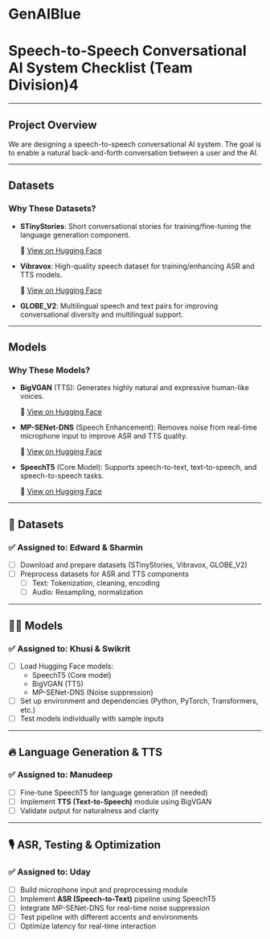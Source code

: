 # GenAIBlue
# Speech-to-Speech Conversational AI System Checklist (Team Division)4

---

## **Project Overview**

We are designing a speech-to-speech conversational AI system. The goal is to enable a natural back-and-forth conversation between a user and the AI.

---

## **Datasets**

### Why These Datasets?

- **STinyStories**: Short conversational stories for training/fine-tuning the language generation component.
    
    🔗 [View on Hugging Face](https://huggingface.co/datasets/slprl/sTinyStories)
    
- **Vibravox**: High-quality speech dataset for training/enhancing ASR and TTS models.
    
    🔗 [View on Hugging Face](https://huggingface.co/datasets/vibravox)
    
- **GLOBE_V2**: Multilingual speech and text pairs for improving conversational diversity and multilingual support.

---

## **Models**

### Why These Models?

- **BigVGAN** (TTS): Generates highly natural and expressive human-like voices.
    
    🔗 [View on Hugging Face](https://huggingface.co/nvidia/bigvgan_v2_22khz_80band_256x)
    
- **MP-SENet-DNS** (Speech Enhancement): Removes noise from real-time microphone input to improve ASR and TTS quality.
    
    🔗 [View on Hugging Face](https://huggingface.co/JacobLinCool/MP-SENet-DNS)
    
- **SpeechT5** (Core Model): Supports speech-to-text, text-to-speech, and speech-to-speech tasks.
    
    🔗 [View on Hugging Face](https://huggingface.co/microsoft/speecht5_vc)
    

---

## 📂 **Datasets**

### ✅ Assigned to: Edward & Sharmin

- [ ]  Download and prepare datasets (STinyStories, Vibravox, GLOBE_V2)
- [ ]  Preprocess datasets for ASR and TTS components
    - [ ]  Text: Tokenization, cleaning, encoding
    - [ ]  Audio: Resampling, normalization

---

## 🧑‍💻 **Models**

### ✅ Assigned to: Khusi & Swikrit

- [ ]  Load Hugging Face models:
    - SpeechT5 (Core model)
    - BigVGAN (TTS)
    - MP-SENet-DNS (Noise suppression)
- [ ]  Set up environment and dependencies (Python, PyTorch, Transformers, etc.)
- [ ]  Test models individually with sample inputs

---

## 🔥 **Language Generation & TTS**

### ✅ Assigned to: Manudeep

- [ ]  Fine-tune SpeechT5 for language generation (if needed)
- [ ]  Implement **TTS (Text-to-Speech)** module using BigVGAN
- [ ]  Validate output for naturalness and clarity

---

## 🎙 **ASR, Testing & Optimization**

### ✅ Assigned to: Uday

- [ ]  Build microphone input and preprocessing module
- [ ]  Implement **ASR (Speech-to-Text)** pipeline using SpeechT5
- [ ]  Integrate MP-SENet-DNS for real-time noise suppression
- [ ]  Test pipeline with different accents and environments
- [ ]  Optimize latency for real-time interaction
